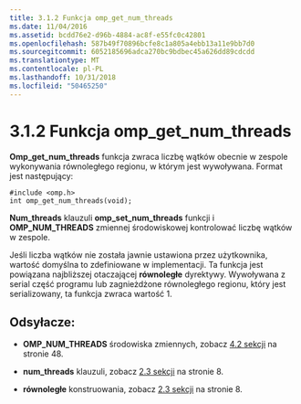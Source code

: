 ```yaml
---
title: 3.1.2 Funkcja omp_get_num_threads
ms.date: 11/04/2016
ms.assetid: bcdd76e2-d96b-4884-ac8f-e55fc0c42801
ms.openlocfilehash: 587b49f70896bcfe8c1a805a4ebb13a11e9bb7d0
ms.sourcegitcommit: 6052185696adca270bc9bdbec45a626dd89cdcdd
ms.translationtype: MT
ms.contentlocale: pl-PL
ms.lasthandoff: 10/31/2018
ms.locfileid: "50465250"
---
```

# <a name="312-ompgetnumthreads-function"></a>3.1.2 Funkcja omp_get_num_threads

**Omp_get_num_threads** funkcja zwraca liczbę wątków obecnie w zespole wykonywania równoległego regionu, w którym jest wywoływana. Format jest następujący:

```
#include <omp.h>
int omp_get_num_threads(void);
```

**Num_threads** klauzuli **omp_set_num_threads** funkcji i **OMP_NUM_THREADS** zmiennej środowiskowej kontrolować liczbę wątków w zespole.

Jeśli liczba wątków nie została jawnie ustawiona przez użytkownika, wartość domyślna to zdefiniowane w implementacji. Ta funkcja jest powiązana najbliższej otaczającej **równoległe** dyrektywy. Wywoływana z serial część programu lub zagnieżdżone równoległego regionu, który jest serializowany, ta funkcja zwraca wartość 1.

## <a name="cross-references"></a>Odsyłacze:

- **OMP_NUM_THREADS** środowiska zmiennych, zobacz [4.2 sekcji](../../parallel/openmp/4-2-omp-num-threads.md) na stronie 48.

- **num_threads** klauzuli, zobacz [2.3 sekcji](../../parallel/openmp/2-3-parallel-construct.md) na stronie 8.

- **równoległe** konstruowania, zobacz [2.3 sekcji](../../parallel/openmp/2-3-parallel-construct.md) na stronie 8.